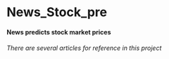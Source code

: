 # News_Stock_pre
#### News predicts stock market prices
###### There are several articles for reference in this project
